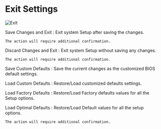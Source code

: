 # Exit Settings #

![Exit](https://cdrt.github.io/mk_docs/ref/bios/settings/thinkstation/img/ts_exit.PNG)


Save Changes and Exit
:	Exit system Setup after saving the changes.

	The action will require additional confirmation.



Discard Changes and Exit
:	Exit system Setup without saving any changes.

	The action will require additional confirmation.



Save Custom Defaults
:	Save the current changes as the customized BIOS default settings.



Load Custom Defaults
:	Restore/Load customized defaults settings.



Load Factory Defaults
:	Restore/Load Factory defaults values for all the Setup options.



Load Optimal Defaults
:	Restore/Load Default values for all the setup options.

	The action will require additional confirmation.


